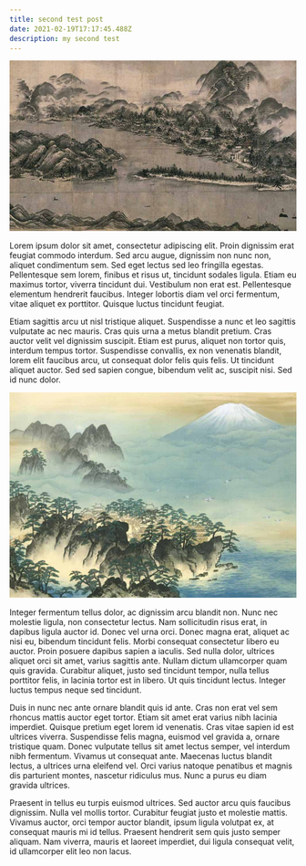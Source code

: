 ```yaml
---
title: second test post
date: 2021-02-19T17:17:45.488Z
description: my second test
---
```

![Japan mountians](view-of-ama-no-hashidate-sesshu-toyo.jpg "Japan mountains")

Lorem ipsum dolor sit amet, consectetur adipiscing elit. Proin dignissim erat feugiat commodo interdum. Sed arcu augue, dignissim non nunc non, aliquet condimentum sem. Sed eget lectus sed leo fringilla egestas. Pellentesque sem lorem, finibus et risus ut, tincidunt sodales ligula. Etiam eu maximus tortor, viverra tincidunt dui. Vestibulum non erat est. Pellentesque elementum hendrerit faucibus. Integer lobortis diam vel orci fermentum, vitae aliquet ex porttitor. Quisque luctus tincidunt feugiat.

Etiam sagittis arcu ut nisl tristique aliquet. Suspendisse a nunc et leo sagittis vulputate ac nec mauris. Cras quis urna a metus blandit pretium. Cras auctor velit vel dignissim suscipit. Etiam est purus, aliquet non tortor quis, interdum tempus tortor. Suspendisse convallis, ex non venenatis blandit, lorem elit faucibus arcu, ut consequat dolor felis quis felis. Ut tincidunt aliquet auctor. Sed sed sapien congue, bibendum velit ac, suscipit nisi. Sed id nunc dolor.

![Japan hills](taikan-yokoyama-mount-penglai.jpg "Japan hills")

Integer fermentum tellus dolor, ac dignissim arcu blandit non. Nunc nec molestie ligula, non consectetur lectus. Nam sollicitudin risus erat, in dapibus ligula auctor id. Donec vel urna orci. Donec magna erat, aliquet ac nisi eu, bibendum tincidunt felis. Morbi consequat consectetur libero eu auctor. Proin posuere dapibus sapien a iaculis. Sed nulla dolor, ultrices aliquet orci sit amet, varius sagittis ante. Nullam dictum ullamcorper quam quis gravida. Curabitur aliquet, justo sed tincidunt tempor, nulla tellus porttitor felis, in lacinia tortor est in libero. Ut quis tincidunt lectus. Integer luctus tempus neque sed tincidunt.

Duis in nunc nec ante ornare blandit quis id ante. Cras non erat vel sem rhoncus mattis auctor eget tortor. Etiam sit amet erat varius nibh lacinia imperdiet. Quisque pretium eget lorem id venenatis. Cras vitae sapien id est ultrices viverra. Suspendisse felis magna, euismod vel gravida a, ornare tristique quam. Donec vulputate tellus sit amet lectus semper, vel interdum nibh fermentum. Vivamus ut consequat ante. Maecenas luctus blandit lectus, a ultrices urna eleifend vel. Orci varius natoque penatibus et magnis dis parturient montes, nascetur ridiculus mus. Nunc a purus eu diam gravida ultrices.

Praesent in tellus eu turpis euismod ultrices. Sed auctor arcu quis faucibus dignissim. Nulla vel mollis tortor. Curabitur feugiat justo et molestie mattis. Vivamus auctor, orci tempor auctor blandit, ipsum ligula volutpat ex, at consequat mauris mi id tellus. Praesent hendrerit sem quis justo semper aliquam. Nam viverra, mauris et laoreet imperdiet, dui ligula consequat velit, id ullamcorper elit leo non lacus.